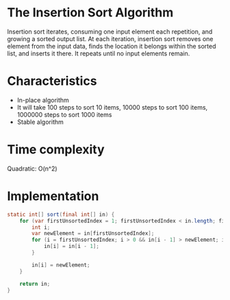 # The Insertion Sort Algorithm

Insertion sort iterates, consuming one input element each repetition, and growing a sorted output list. At each iteration, 
insertion sort removes one element from the input data, finds the location it belongs within the sorted list, 
and inserts it there. It repeats until no input elements remain.

# Characteristics

- In-place algorithm
- It will take 100 steps to sort 10 items, 10000 steps to sort 100 items, 1000000 steps to sort 1000 items
- Stable algorithm

# Time complexity

Quadratic: O(n^2) 

# Implementation

```java
static int[] sort(final int[] in) {
    for (var firstUnsortedIndex = 1; firstUnsortedIndex < in.length; firstUnsortedIndex++) {
        int i;
        var newElement = in[firstUnsortedIndex];
        for (i = firstUnsortedIndex; i > 0 && in[i - 1] > newElement; i--) {
            in[i] = in[i - 1];
        }

        in[i] = newElement;
    }

    return in;
}
```